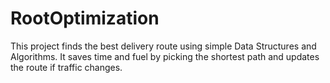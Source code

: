 # RootOptimization
This project finds the best delivery route using simple Data Structures and Algorithms. It saves time and fuel by picking the shortest path and updates the route if traffic changes.
